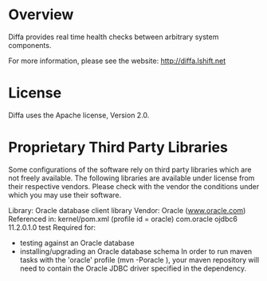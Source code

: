 # Overview

Diffa provides real time health checks between arbitrary system components.

For more information, please see the website: http://diffa.lshift.net

# License

Diffa uses the Apache license, Version 2.0.

# Proprietary Third Party Libraries

Some configurations of the software rely on third party libraries which are not
freely available.  The following libraries are available under license from
their respective vendors.  Please check with the vendor the conditions under
which you may use their software.

Library: Oracle database client library
Vendor: Oracle (www.oracle.com)
Referenced in: kernel/pom.xml (profile id = oracle)
      <dependency>
        <groupId>com.oracle</groupId>
        <artifactId>ojdbc6</artifactId>
        <version>11.2.0.1.0</version>
        <scope>test</scope>
      </dependency>
Required for:
- testing against an Oracle database
- installing/upgrading an Oracle database schema
In order to run maven tasks with the 'oracle' profile (mvn -Poracle <task>),
your maven repository will need to contain the Oracle JDBC driver specified in
the dependency.

